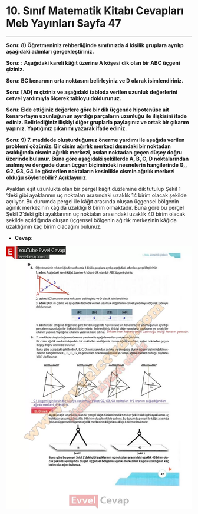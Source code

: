 # 10. Sınıf Matematik Kitabı Cevapları Meb Yayınları Sayfa 47

---

**Soru: 8) Öğretmeniniz rehberliğinde sınıfınızda 4 kişilik gruplara ayrılıp aşağıdaki adımları gerçekleştiriniz.**

**Soru: : Aşağıdaki kareli kâğıt üzerine A köşesi dik olan bir ABC üçgeni çiziniz.**

**Soru: BC kenarının orta noktasını belirleyiniz ve D olarak isimlendiriniz.**

**Soru: [AD] nı çiziniz ve aşağıdaki tabloda verilen uzunluk değerlerini cetvel yardımıyla ölçerek tabloyu doldurunuz.**

**Soru: Elde ettiğiniz değerlere göre bir dik üçgende hipotenüse ait kenarortayın uzunluğunun ayırdığı parçaların uzunluğu ile ilişkisini ifade ediniz. Belirlediğiniz ilişkiyi diğer gruplarla paylaşınız ve ortak bir çıkarım yapınız. Yaptığınız çıkarımı yazarak ifade ediniz.**

**Soru: 9) 7. maddede oluşturduğunuz önerme yardımı ile aşağıda verilen problemi çözünüz. Bir cisim ağırlık merkezi dışındaki bir noktadan asıldığında cismin ağırlık merkezi, asılan noktadan geçen düşey doğru üzerinde bulunur. Buna göre aşağıdaki şekillerde A, B, C, D noktalarından asılmış ve dengede duran üçgen biçimindeki nesnelerin hangilerinde G,, G2, G3, G4 ile gösterilen noktaların kesinlikle cismin ağırlık merkezi olduğu söylenebilir? Açıklayınız.**

Ayakları eşit uzunlukta olan bir pergel kâğıt düzlemine dik tutulup Şekil 1 ‘deki gibi ayaklarının uç noktaları arasındaki uzaklık 14 birim olacak şekilde açılıyor. Bu durumda pergel ile kâğıt arasında oluşan üçgensel bölgenin ağırlık merkezinin kâğıda uzaklığı 8 birim olmaktadır. Buna göre bu pergel Şekil 2’deki gibi ayaklarının uç noktaları arasındaki uzaklık 40 birim olacak şekilde açıldığında oluşan üçgensel bölgenin ağırlık merkezinin kâğıda uzaklığının kaç birim olacağını bulunuz.

-   **Cevap**:

![Image 1](./image_1.webp)